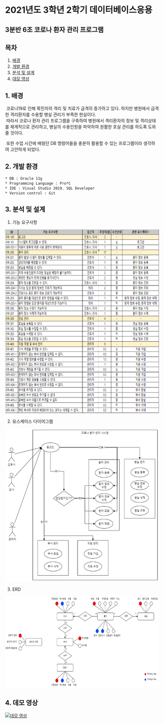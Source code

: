 # 2021년도 3학년 2학기 데이터베이스응용
<h2 align=left>3분반 6조 코로나 환자 관리 프로그램</h2>

## 목차

1. [배경](#1-배경)
2. [개발 환경](#2-개발-환경)
3. [분석 및 설계](#3-분석-및-설계)
4. [데모 영상](#4-데모-영상)

## 1. 배경

&nbsp;코로나19로 인해 확진자의 격리 및 치료가 급격히 증가하고 있다. 하지만 병원에서 급격한 격리환자를 수용할 병실 관리가 부족한 현실이다.<br>
&nbsp;따라서 코로나 환자 관리 프로그램을 구축하여 병원에서 격리환자의 정보 및 격리상태를 체계적으로 관리하고, 병실의 수용인원을 파악하여 원활한 호실 관리를 하도록 도와줄 것이다.

&nbsp;또한 수업 시간에 배웠던 DB 명령어들을 충분히 활용할 수 있는 프로그램이라 생각하여 고안하게 되었다.

## 2. 개발 환경

```
* DB : Oracle 11g
* Programming Language : Pro*C
* IDE : Visual Studio 2019. SQL Developer
* Version control : Git
```

## 3. 분석 및 설계

1. 기능 요구사항</br>
<p align="center">
<img src="image/기능요구사항.png" width="800" height="600"/></p>

2. 유스케이스 다이어그램<br>
<p align="center">
<img src="image/유스케이스다이어그램.png" width="600" height="500"/></p>

3. ERD
<p align="center">
<img src="image/erd.png" width="750" height="300"/></p>

## 4. 데모 영상

[![데모 영상](http://img.youtube.com/vi/xyZ3uUWMG5c/0.jpg)](https://youtu.be/xyZ3uUWMG5c)
